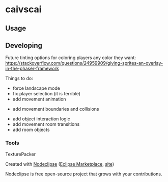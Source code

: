

# caivscai



## Usage



## Developing

Future tinting options for coloring players any color they want:
https://stackoverflow.com/questions/24959909/giving-sprites-an-overlay-in-the-phaser-framework


Things to do:
- force landscape mode
- fix player selection (it is terrible)
- add movement animation
+ add movement boundaries and collisions
- add object interaction logic
- add movement room transitions
- add room objects

### Tools

TexturePacker

Created with [Nodeclipse](https://github.com/Nodeclipse/nodeclipse-1)
 ([Eclipse Marketplace](http://marketplace.eclipse.org/content/nodeclipse), [site](http://www.nodeclipse.org))   

Nodeclipse is free open-source project that grows with your contributions.
